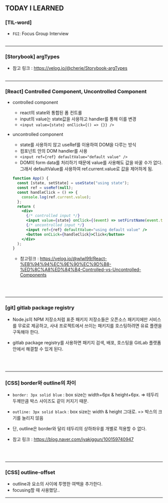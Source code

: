 ## TODAY I LEARNED

### [TIL-word]

- `FGI`: Focus Group Interview
  </br></br>

---

### [Storybook] argTypes

- 참고 링크 : https://velog.io/@cherie/Storybook-argTypes
  </br></br>

---

### [React] Controlled Component, Uncontrolled Component

- controlled component
  - react의 state와 통합된 폼 컨트롤
  - input의 value는 state값을 사용하고 handler를 통해 이를 변경
  - `<input value={state} onClick={() => {}} />`
- uncontrolled component

  - state를 사용하지 않고 useRef를 이용하여 DOM을 다루는 방식
  - 컴포넌트 안의 DOM handler를 사용
  - `<input ref={ref} defaultValue="default value" />`
  - DOM이 form data를 처리하기 때문에 value를 사용해도 값을 바꿀 수가 없다. 그래서 defaultValue를 사용하여 ref.current.value로 값을 제어하게 됨.

  ```jsx
  function App() {
    const [state, setState] = useState("using state");
    const ref = useRef(null);
    const handleClick = () => {
      console.log(ref.current.value);
    };
    return (
      <div>
        {/* controlled input */}
        <input value={state} onClick={(event) => setFirstName(event.target.value)} />
        {/* uncontrolled input */}
        <input ref={ref} defaultValue="using default value" />
        <button onCLick={handleClick}>Click</button>
      </div>
    );
  }
  ```

  - 참고링크 : https://velog.io/@wlwl99/React-%EB%94%94%EC%9E%90%EC%9D%B8-%ED%8C%A8%ED%84%B4-Controlled-vs-Uncontrolled-Components

  </br></br>

---

### [git] gitlab package registry

- Node.js의 NPM 저장소처럼 표준 패키지 저장소들은 오픈소스 패키지에만 서비스를 무료로 제공하고, 사내 프로젝트에서 쓰이는 패키지를 호스팅하려면 유료 플랜을 구독해야 한다.
- gitlab package registry를 사용하면 패키지 검색, 배포, 호스팅을 GitLab 플랫폼 안에서 해결할 수 있게 된다.

  </br></br>

---

### [CSS] border와 outline의 차이

- `border: 3px solid blue` : box size는 width+6px & height+6px. => 테두리 두께만큼 박스 사이즈도 같이 커지기 때문.
- `outline: 3px solid black` : box size는 width & height 그대로. => 박스의 크기를 늘리지 않음
- 단, outline은 border와 달리 테두리의 상하좌우를 개별로 적용할 수 없다.
- 참고 링크 : https://blog.naver.com/iyakiggun/100159740947

  </br></br>

---

### [CSS] outline-offset

- outline과 요소의 사이에 투명한 여백을 추가한다.
- focusing할 때 사용했당..

---
